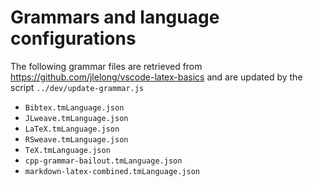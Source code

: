 # Grammars and language configurations

The following grammar files are retrieved from https://github.com/jlelong/vscode-latex-basics and are updated by the script `../dev/update-grammar.js`

- `Bibtex.tmLanguage.json`
- `JLweave.tmLanguage.json`
- `LaTeX.tmLanguage.json`
- `RSweave.tmLanguage.json`
- `TeX.tmLanguage.json`
- `cpp-grammar-bailout.tmLanguage.json`
- `markdown-latex-combined.tmLanguage.json`
